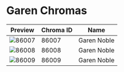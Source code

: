 # Garen Chromas

| Preview | Chroma ID | Name |
|---------|-----------|------|
| ![86007](https://raw.communitydragon.org/latest/plugins/rcp-be-lol-game-data/global/default/v1/champion-chroma-images/86/86007.png) | 86007 | Garen Noble |
| ![86008](https://raw.communitydragon.org/latest/plugins/rcp-be-lol-game-data/global/default/v1/champion-chroma-images/86/86008.png) | 86008 | Garen Noble |
| ![86009](https://raw.communitydragon.org/latest/plugins/rcp-be-lol-game-data/global/default/v1/champion-chroma-images/86/86009.png) | 86009 | Garen Noble |
